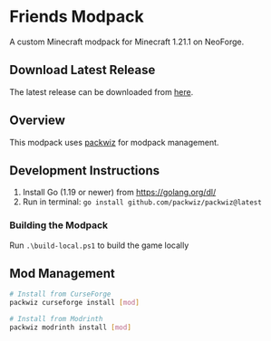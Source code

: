 # Friends Modpack

A custom Minecraft modpack for Minecraft 1.21.1 on NeoForge.

## Download Latest Release

The latest release can be downloaded from [here](https://github.com/filipjaruska/minecraft-mods/releases/latest).

## Overview

This modpack uses [packwiz](https://packwiz.infra.link/tutorials/creating/getting-started/) for modpack management.

## Development Instructions

1. Install Go (1.19 or newer) from https://golang.org/dl/
2. Run in terminal: `go install github.com/packwiz/packwiz@latest`

### Building the Modpack

Run `.\build-local.ps1` to build the game locally

## Mod Management

```bash
# Install from CurseForge
packwiz curseforge install [mod]

# Install from Modrinth
packwiz modrinth install [mod]
```
